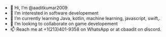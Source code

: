 - 👋 Hi, I’m @aaditkumar2009
- 👀 I’m interested in software developement 
- 🌱 I’m currently learning Java, kotlin, machine learning, javascript, swift,.
- 💞️ I’m looking to collaborate on game developement
- 📫 Reach me at +1(213)401-9358 on WhatsApp or at cbaadit on discord.

<!---
aaditkumar2009/aaditkumar2009 is a ✨ special ✨ repository because its `README.md` (this file) appears on your GitHub profile.
You can click the Preview link to take a look at your changes.
--->
